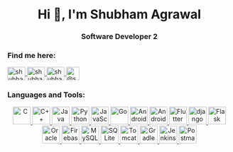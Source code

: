 <h1 align="center">Hi 👋, I'm Shubham Agrawal</h1>
<h3 align="center">Software Developer 2</h3>


<h3 align="left">Find me here:</h3>
<p align="left">
  <a href="https://linkedin.com/in/shubham-agrawal-a89493194" target="blank">
    <img align="center" src="https://cdn.jsdelivr.net/gh/devicons/devicon/icons/linkedin/linkedin-original.svg" alt="shubham-agrawal-a89493194" height="30" width="40" />
  </a>
  <a href="https://www.hackerrank.com/shubhamagrawal33" target="blank">
    <img align="center" src="https://cdn.worldvectorlogo.com/logos/hackerrank.svg" alt="shubhamagrawal33" height="30" width="40" />
  </a>
  <a href="https://www.leetcode.com/shubhamagrawal6" target="blank">
    <img align="center" src="https://cdn.worldvectorlogo.com/logos/leetcode-1.svg" alt="shubhamagrawal6" height="30" width="40" />
  </a>
  <a href="https://www.hackerearth.com/@shubham5284" target="blank">
    <img align="center" src="https://upload.wikimedia.org/wikipedia/commons/e/e8/HackerEarth_logo.png" alt="@shubham5284" height="30" width="30" />
  </a>
</p>


<h3 align="left">Languages and Tools:</h3>
<p align="center">
  <a href="https://www.w3schools.com/c/c_intro.php" target="_blank"> 
    <img src="https://cdn.jsdelivr.net/gh/devicons/devicon/icons/c/c-original.svg" alt="C" width="40" height="40"/> 
  </a> 
  <a href="https://www.cplusplus.com/" target="_blank"> 
    <img src="https://cdn.jsdelivr.net/gh/devicons/devicon/icons/cplusplus/cplusplus-original.svg" alt="C++" width="40" height="40"/> 
  </a> 
  <a href="https://www.java.com/en/" target="_blank"> 
    <img src="https://cdn.jsdelivr.net/gh/devicons/devicon/icons/java/java-original.svg" alt="Java" width="40" height="40"/> 
  </a>
  <a href="https://www.python.org" target="_blank"> 
    <img src="https://cdn.jsdelivr.net/gh/devicons/devicon/icons/python/python-original.svg" alt="Python" width="40" height="40"/> 
  </a>
  <a href="https://www.javascript.com/" target="_blank"> 
    <img src="https://cdn.jsdelivr.net/gh/devicons/devicon/icons/javascript/javascript-original.svg" alt="JavaScript" width="40" height="40"/> 
  </a>
  <a href="https://go.dev/" target="_blank"> 
    <img src="https://cdn.jsdelivr.net/gh/devicons/devicon/icons/go/go-original.svg" alt="Go" width="40" height="40"/> 
  </a>
  <a href="https://spring.io/" target="_blank"> 
    <img src="https://cdn.jsdelivr.net/gh/devicons/devicon/icons/spring/spring-original.svg" alt="Android" width="40" height="40"/> 
  </a>
  <a href="https://www.android.com/" target="_blank"> 
    <img src="https://cdn.jsdelivr.net/gh/devicons/devicon/icons/android/android-original.svg" alt="Android" width="40" height="40"/> 
  </a>
  <a href="https://flutter.dev" target="_blank"> 
    <img src="https://cdn.jsdelivr.net/gh/devicons/devicon/icons/flutter/flutter-original.svg" alt="Flutter" width="40" height="40"/> 
  </a>
  <a href="https://www.djangoproject.com/" target="_blank"> 
    <img src="https://cdn.worldvectorlogo.com/logos/django.svg" alt="django" width="40" height="40"/> 
  </a> 
  <a href="https://flask.palletsprojects.com/en/2.0.x/" target="_blank"> 
    <img src="https://icon.icepanel.io/Technology/png-shadow-512/Flask.png" alt="Flask" width="40" height="40"/>
  </a>
  <a href="https://www.oracle.com/in/" target="_blank"> 
    <img src="https://cdn.jsdelivr.net/gh/devicons/devicon/icons/oracle/oracle-original.svg" alt="Oracle" width="40" height="40"/> 
  </a>
  <a href="https://firebase.google.com/" target="_blank"> 
    <img src="https://cdn.jsdelivr.net/gh/devicons/devicon/icons/firebase/firebase-plain.svg" alt="Firebase" width="40" height="40"/> 
  </a>
  <a href="https://www.mysql.com/" target="_blank"> 
    <img src="https://cdn.jsdelivr.net/gh/devicons/devicon/icons/mysql/mysql-original-wordmark.svg" alt="MySQL" width="40" height="40"/> 
  </a>
  <a href="https://www.sqlite.org/index.html" target="_blank"> 
    <img src="https://www.vectorlogo.zone/logos/sqlite/sqlite-icon.svg" alt="SQLite" width="40" height="40"/> 
  </a>
  <a href="https://tomcat.apache.org/" target="_blank"> 
    <img src="https://cdn.jsdelivr.net/gh/devicons/devicon/icons/tomcat/tomcat-original.svg" alt="Tomcat" width="40" height="40"/> 
  </a>
  <a href="https://gradle.org/" target="_blank"> 
    <img src="https://cdn.jsdelivr.net/gh/devicons/devicon/icons/gradle/gradle-original.svg" alt="Gradle" width="40" height="40"/> 
  </a>
  <a href="https://www.jenkins.io/" target="_blank"> 
    <img src="https://cdn.jsdelivr.net/gh/devicons/devicon/icons/jenkins/jenkins-original.svg" alt="Jenkins" width="40" height="40"/> 
  </a>
  <a href="https://www.postman.com/" target="_blank"> 
    <img src="https://www.vectorlogo.zone/logos/getpostman/getpostman-icon.svg" alt="Postman" width="40" height="40"/> 
  </a>
</p>
